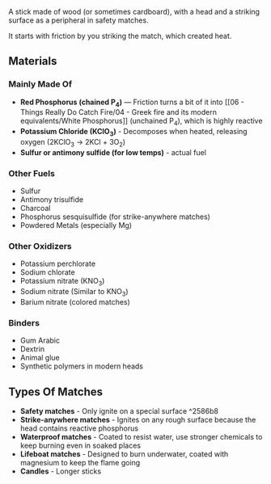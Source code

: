 A stick made of wood (or sometimes cardboard), with a head and a striking surface as a peripheral in safety matches.

It starts with friction by you striking the match, which created heat.

## Materials

### Mainly Made Of

 - **Red Phosphorus (chained P<sub>4</sub>)** — Friction turns a bit of it into [[06 - Things Really Do Catch Fire/04 - Greek fire and its modern equivalents/White Phosphorus]] (unchained P<sub>4</sub>), which is highly reactive
 - **Potassium Chloride (KClO<sub>3</sub>)** - Decomposes when heated, releasing oxygen (2KClO<sub>3</sub> → 2KCl + 3O<sub>2</sub>)
 - **Sulfur or antimony sulfide (for low temps)** - actual fuel

### Other Fuels

- Sulfur
- Antimony trisulfide
- Charcoal
- Phosphorus sesquisulfide (for strike-anywhere matches)
- Powdered Metals (especially Mg)

### Other Oxidizers

- Potassium perchlorate
- Sodium chlorate
- Potassium nitrate (KNO<sub>3</sub>)
- Sodium nitrate (Similar to KNO<sub>3</sub>)
- Barium nitrate (colored matches)

### Binders

- Gum Arabic
- Dextrin
- Animal glue
- Synthetic polymers in modern heads

## Types Of Matches

 - **Safety matches** - Only ignite on a special surface ^2586b8
 - **Strike-anywhere matches** - Ignites on any rough surface because the head contains reactive phosphorus
 - **Waterproof matches** - Coated to resist water, use stronger chemicals to keep burning even in soaked places
 - **Lifeboat matches** - Designed to burn underwater, coated with magnesium to keep the flame going
 - **Candles** - Longer sticks
